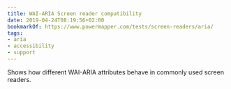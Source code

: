 ```yaml
---
title: WAI-ARIA Screen reader compatibility
date: 2019-04-24T08:19:56+02:00
bookmarkOf: https://www.powermapper.com/tests/screen-readers/aria/
tags:
- aria
- accessibility
- support
---
```

Shows how different WAI-ARIA attributes behave in commonly used screen readers.
